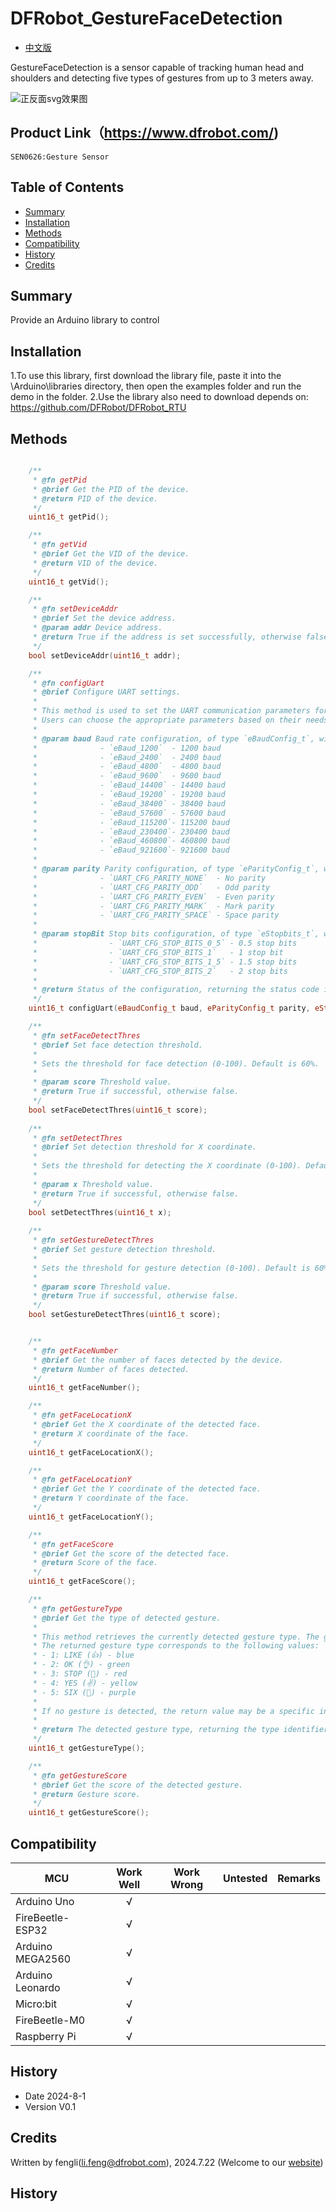 # DFRobot_GestureFaceDetection

* [中文版](./README_CN.md)

GestureFaceDetection is a sensor capable of tracking human head and shoulders and detecting five types of gestures from up to 3 meters away.
   
   
![正反面svg效果图](https://github.com/DFRobot/DFRobot_GestureFaceDetection/raw/master/resources/images/SEN0626svg.png)

## Product Link（https://www.dfrobot.com/)
    SEN0626:Gesture Sensor 

## Table of Contents

* [Summary](#summary)
* [Installation](#installation)
* [Methods](#methods)
* [Compatibility](#compatibility)
* [History](#history)
* [Credits](#credits)


## Summary


Provide an Arduino library to control 

## Installation

1.To use this library, first download the library file, paste it into the \Arduino\libraries directory, then open the examples folder and run the demo in the folder.
2.Use the library also need to download depends on: https://github.com/DFRobot/DFRobot_RTU
## Methods
```C++

    /**
     * @fn getPid
     * @brief Get the PID of the device.
     * @return PID of the device.
     */
    uint16_t getPid();

    /**
     * @fn getVid
     * @brief Get the VID of the device.
     * @return VID of the device.
     */
    uint16_t getVid();

    /**
     * @fn setDeviceAddr
     * @brief Set the device address.
     * @param addr Device address.
     * @return True if the address is set successfully, otherwise false.
     */
    bool setDeviceAddr(uint16_t addr);

    /**
     * @fn configUart
     * @brief Configure UART settings.
     * 
     * This method is used to set the UART communication parameters for the device, including baud rate, parity, and stop bits. 
     * Users can choose the appropriate parameters based on their needs to ensure stable and effective communication with the device.
     *
     * @param baud Baud rate configuration, of type `eBaudConfig_t`, with possible values including:
     *              - `eBaud_1200`  - 1200 baud
     *              - `eBaud_2400`  - 2400 baud
     *              - `eBaud_4800`  - 4800 baud
     *              - `eBaud_9600`  - 9600 baud
     *              - `eBaud_14400` - 14400 baud
     *              - `eBaud_19200` - 19200 baud
     *              - `eBaud_38400` - 38400 baud
     *              - `eBaud_57600` - 57600 baud
     *              - `eBaud_115200`- 115200 baud
     *              - `eBaud_230400`- 230400 baud
     *              - `eBaud_460800`- 460800 baud
     *              - `eBaud_921600`- 921600 baud
     *
     * @param parity Parity configuration, of type `eParityConfig_t`, with possible values including:
     *              - `UART_CFG_PARITY_NONE`  - No parity
     *              - `UART_CFG_PARITY_ODD`   - Odd parity
     *              - `UART_CFG_PARITY_EVEN`  - Even parity
     *              - `UART_CFG_PARITY_MARK`  - Mark parity
     *              - `UART_CFG_PARITY_SPACE` - Space parity
     *
     * @param stopBit Stop bits configuration, of type `eStopbits_t`, with possible values including:
     *                - `UART_CFG_STOP_BITS_0_5` - 0.5 stop bits
     *                - `UART_CFG_STOP_BITS_1`   - 1 stop bit
     *                - `UART_CFG_STOP_BITS_1_5` - 1.5 stop bits
     *                - `UART_CFG_STOP_BITS_2`   - 2 stop bits
     *
     * @return Status of the configuration, returning the status code if the configuration is successful; otherwise, it returns an error code.
     */
    uint16_t configUart(eBaudConfig_t baud, eParityConfig_t parity, eStopbits_t stopBit);

    /**
     * @fn setFaceDetectThres
     * @brief Set face detection threshold.
     * 
     * Sets the threshold for face detection (0-100). Default is 60%.
     *
     * @param score Threshold value.
     * @return True if successful, otherwise false.
     */
    bool setFaceDetectThres(uint16_t score);
    
    /**
     * @fn setDetectThres
     * @brief Set detection threshold for X coordinate.
     * 
     * Sets the threshold for detecting the X coordinate (0-100). Default is 60%.
     *
     * @param x Threshold value.
     * @return True if successful, otherwise false.
     */
    bool setDetectThres(uint16_t x);
    
    /**
     * @fn setGestureDetectThres
     * @brief Set gesture detection threshold.
     * 
     * Sets the threshold for gesture detection (0-100). Default is 60%.
     *
     * @param score Threshold value.
     * @return True if successful, otherwise false.
     */
    bool setGestureDetectThres(uint16_t score);


    /**
     * @fn getFaceNumber
     * @brief Get the number of faces detected by the device.
     * @return Number of faces detected.
     */
    uint16_t getFaceNumber();

    /**
     * @fn getFaceLocationX
     * @brief Get the X coordinate of the detected face.
     * @return X coordinate of the face.
     */
    uint16_t getFaceLocationX();

    /**
     * @fn getFaceLocationY
     * @brief Get the Y coordinate of the detected face.
     * @return Y coordinate of the face.
     */
    uint16_t getFaceLocationY();

    /**
     * @fn getFaceScore
     * @brief Get the score of the detected face.
     * @return Score of the face.
     */
    uint16_t getFaceScore();  

    /**
     * @fn getGestureType
     * @brief Get the type of detected gesture.
     * 
     * This method retrieves the currently detected gesture type. The gesture recognition feature can be used in various applications, such as human-machine interaction or control systems. 
     * The returned gesture type corresponds to the following values:
     * - 1: LIKE (👍) - blue
     * - 2: OK (👌) - green
     * - 3: STOP (🤚) - red
     * - 4: YES (✌️) - yellow
     * - 5: SIX (🤙) - purple
     * 
     * If no gesture is detected, the return value may be a specific invalid value (e.g., 0).
     *
     * @return The detected gesture type, returning the type identifier for the gesture.
     */
    uint16_t getGestureType();

    /**
     * @fn getGestureScore
     * @brief Get the score of the detected gesture.
     * @return Gesture score.
     */
    uint16_t getGestureScore();  

```

## Compatibility

MCU                | Work Well    | Work Wrong   | Untested    | Remarks
------------------ | :----------: | :----------: | :---------: | -----
Arduino Uno        |      √       |              |             | 
FireBeetle-ESP32        |      √       |              |             | 
Arduino MEGA2560        |      √       |              |             | 
Arduino Leonardo|      √       |              |             | 
Micro:bit        |      √       |              |             | 
FireBeetle-M0        |      √       |              |             | 
Raspberry Pi      |      √       |              |             | 

## History

- Date 2024-8-1
- Version V0.1
## Credits
Written by fengli(li.feng@dfrobot.com), 2024.7.22 (Welcome to our [website](https://www.dfrobot.com/))
## History